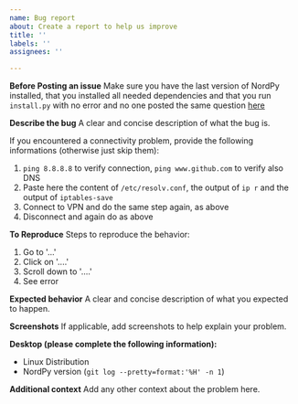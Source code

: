 ```yaml
---
name: Bug report
about: Create a report to help us improve
title: ''
labels: ''
assignees: ''

---
```


**Before Posting an issue**
Make sure you have the last version of NordPy installed, that you installed all needed dependencies and that you run `install.py` with no error and no one posted the same question [here](https://github.com/morpheusthewhite/NordPy/issues) 

**Describe the bug**
A clear and concise description of what the bug is.

If you encountered a connectivity problem, provide the following informations (otherwise just skip them):
1. `ping 8.8.8.8` to verify connection, `ping www.github.com` to verify also DNS
2. Paste here the content of `/etc/resolv.conf`, the output of `ip r` and the output of `iptables-save`
3. Connect to VPN and do the same step again, as above
4. Disconnect and again do as above

**To Reproduce**
Steps to reproduce the behavior:
1. Go to '...'
2. Click on '....'
3. Scroll down to '....'
4. See error

**Expected behavior**
A clear and concise description of what you expected to happen.

**Screenshots**
If applicable, add screenshots to help explain your problem.

**Desktop (please complete the following information):**
 - Linux Distribution
 - NordPy version (`git log --pretty=format:'%H' -n 1`)

**Additional context**
Add any other context about the problem here.
